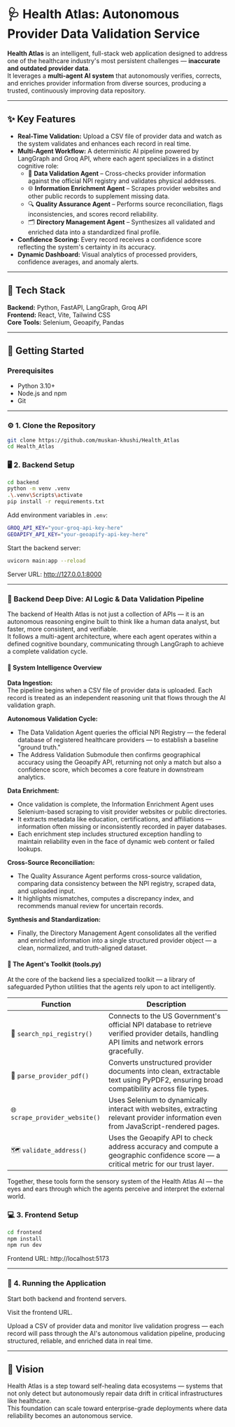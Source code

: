 # 🩺 Health Atlas: Autonomous Provider Data Validation Service 

**Health Atlas** is an intelligent, full-stack web application designed to address one of the healthcare industry's most persistent challenges — **inaccurate and outdated provider data**.  
It leverages a **multi-agent AI system** that autonomously verifies, corrects, and enriches provider information from diverse sources, producing a trusted, continuously improving data repository.

---

## ✨ Key Features

- **Real-Time Validation:** Upload a CSV file of provider data and watch as the system validates and enhances each record in real time.  
- **Multi-Agent Workflow:** A deterministic AI pipeline powered by LangGraph and Groq API, where each agent specializes in a distinct cognitive role:
  - 🧠 **Data Validation Agent** – Cross-checks provider information against the official NPI registry and validates physical addresses.
  - 🌐 **Information Enrichment Agent** – Scrapes provider websites and other public records to supplement missing data.
  - 🔍 **Quality Assurance Agent** – Performs source reconciliation, flags inconsistencies, and scores record reliability.
  - 🗂 **Directory Management Agent** – Synthesizes all validated and enriched data into a standardized final profile.
- **Confidence Scoring:** Every record receives a confidence score reflecting the system's certainty in its accuracy.  
- **Dynamic Dashboard:** Visual analytics of processed providers, confidence averages, and anomaly alerts.

---

## 🚀 Tech Stack

**Backend:** Python, FastAPI, LangGraph, Groq API  
**Frontend:** React, Vite, Tailwind CSS  
**Core Tools:** Selenium, Geoapify, Pandas

---

## 🧩 Getting Started

### Prerequisites

- Python 3.10+  
- Node.js and npm  
- Git

---

### ⚙️ 1. Clone the Repository

```bash
git clone https://github.com/muskan-khushi/Health_Atlas
cd Health_Atlas
```

### 🖥️ 2. Backend Setup

```bash
cd backend
python -m venv .venv
.\.venv\Scripts\activate
pip install -r requirements.txt
```

Add environment variables in `.env`:

```bash
GROQ_API_KEY="your-groq-api-key-here"
GEOAPIFY_API_KEY="your-geoapify-api-key-here"
```

Start the backend server:

```bash
uvicorn main:app --reload
```

Server URL: http://127.0.0.1:8000

---

### 🔬 Backend Deep Dive: AI Logic & Data Validation Pipeline

The backend of Health Atlas is not just a collection of APIs — it is an autonomous reasoning engine built to think like a human data analyst, but faster, more consistent, and verifiable.  
It follows a multi-agent architecture, where each agent operates within a defined cognitive boundary, communicating through LangGraph to achieve a complete validation cycle.

#### 🧠 System Intelligence Overview

**Data Ingestion:**  
The pipeline begins when a CSV file of provider data is uploaded. Each record is treated as an independent reasoning unit that flows through the AI validation graph.

**Autonomous Validation Cycle:**

- The Data Validation Agent queries the official NPI Registry — the federal database of registered healthcare providers — to establish a baseline "ground truth."
- The Address Validation Submodule then confirms geographical accuracy using the Geoapify API, returning not only a match but also a confidence score, which becomes a core feature in downstream analytics.

**Data Enrichment:**

- Once validation is complete, the Information Enrichment Agent uses Selenium-based scraping to visit provider websites or public directories.
- It extracts metadata like education, certifications, and affiliations — information often missing or inconsistently recorded in payer databases.
- Each enrichment step includes structured exception handling to maintain reliability even in the face of dynamic web content or failed lookups.

**Cross-Source Reconciliation:**

- The Quality Assurance Agent performs cross-source validation, comparing data consistency between the NPI registry, scraped data, and uploaded input.
- It highlights mismatches, computes a discrepancy index, and recommends manual review for uncertain records.

**Synthesis and Standardization:**

- Finally, the Directory Management Agent consolidates all the verified and enriched information into a single structured provider object — a clean, normalized, and truth-aligned dataset.

#### 🧰 The Agent's Toolkit (tools.py)

At the core of the backend lies a specialized toolkit — a library of safeguarded Python utilities that the agents rely upon to act intelligently.

| Function | Description |
|----------|-------------|
| 🔎 `search_npi_registry()` | Connects to the US Government's official NPI database to retrieve verified provider details, handling API limits and network errors gracefully. |
| 📄 `parse_provider_pdf()` | Converts unstructured provider documents into clean, extractable text using PyPDF2, ensuring broad compatibility across file types. |
| 🌐 `scrape_provider_website()` | Uses Selenium to dynamically interact with websites, extracting relevant provider information even from JavaScript-rendered pages. |
| 🗺 `validate_address()` | Uses the Geoapify API to check address accuracy and compute a geographic confidence score — a critical metric for our trust layer. |

Together, these tools form the sensory system of the Health Atlas AI — the eyes and ears through which the agents perceive and interpret the external world.



### 💻 3. Frontend Setup

```bash
cd frontend
npm install
npm run dev
```

Frontend URL: http://localhost:5173

---

### 🧠 4. Running the Application

Start both backend and frontend servers.

Visit the frontend URL.

Upload a CSV of provider data and monitor live validation progress — each record will pass through the AI's autonomous validation pipeline, producing structured, reliable, and enriched data in real time.

---

## 🧭 Vision

Health Atlas is a step toward self-healing data ecosystems — systems that not only detect but autonomously repair data drift in critical infrastructures like healthcare.  
This foundation can scale toward enterprise-grade deployments where data reliability becomes an autonomous service.
